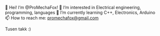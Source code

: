 👋 Hei! I’m @ProMechaFox!
👀 I’m interested in Electrical engineering, programming, languages
🌱 I’m currently learning C++, Electronics, Arduino
📫 How to reach me: promechafox@gmail.com

Tusen takk :)
